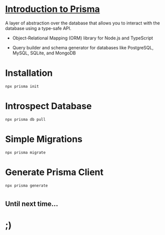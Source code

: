# [Introduction to Prisma](https://www.prisma.io/)
A layer of abstraction over the database that allows you to interact with the database using a type-safe API.


- Object-Relational Mapping (ORM) library for Node.js and TypeScript

- Query builder and schema generator for databases like PostgreSQL, MySQL, SQLite, and MongoDB



#



# Installation
```shell
npx prisma init
```

# Introspect Database
```shell
npx prisma db pull
```

# Simple Migrations
```shell
npx prisma migrate
```

# Generate Prisma Client
```shell
npx prisma generate
```



#



## Until next time...

# ;)

